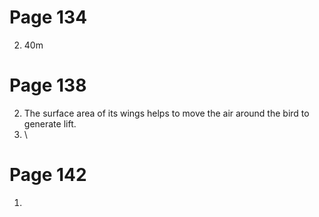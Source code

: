 # Page 134
2. 40m
# Page 138
2. The surface area of its wings helps to move the air around the bird to generate lift.
3. \
# Page 142
1. 